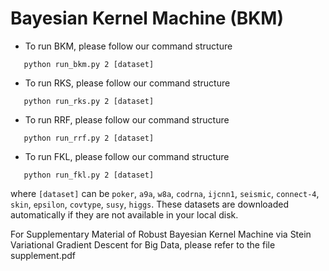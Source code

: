 # Bayesian Kernel Machine (BKM)

+ To run BKM, please follow our command structure
```shell
   python run_bkm.py 2 [dataset]
```
+ To run RKS, please follow our command structure
```shell
   python run_rks.py 2 [dataset]
```
+ To run RRF, please follow our command structure
```shell
   python run_rrf.py 2 [dataset]
```
+ To run FKL, please follow our command structure
```shell
   python run_fkl.py 2 [dataset]
```
where `[dataset]` can be `poker`, `a9a`, `w8a`, `codrna`, `ijcnn1`, `seismic`, `connect-4`, `skin`, `epsilon`, `covtype`, `susy`, `higgs`. These datasets are downloaded automatically if they are not available in your local disk.

For Supplementary Material of Robust Bayesian Kernel Machine via Stein Variational Gradient Descent for Big Data, please refer to the file supplement.pdf
